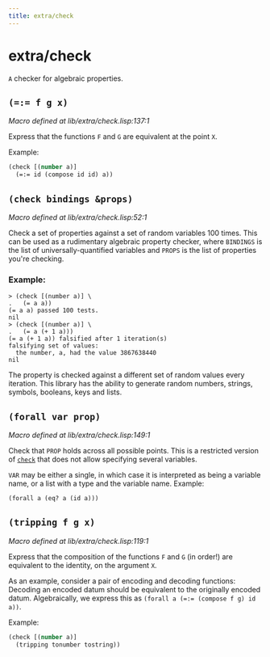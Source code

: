 ```yaml
---
title: extra/check
---
```

# extra/check
`A` checker for algebraic properties.

## `(=:= f g x)`
*Macro defined at lib/extra/check.lisp:137:1*

Express that the functions `F` and `G` are equivalent at the point `X`.

Example:
```cl
(check [(number a)]
  (=:= id (compose id id) a))
```

## `(check bindings &props)`
*Macro defined at lib/extra/check.lisp:52:1*

Check a set of properties against a set of random variables 100 times.
This can be used as a rudimentary algebraic property checker, where
`BINDINGS` is the list of universally-quantified variables and `PROPS` is
the list of properties you're checking.

### Example:
```
> (check [(number a)] \
.   (= a a))
(= a a) passed 100 tests.
nil
> (check [(number a)] \
.   (= a (+ 1 a)))
(= a (+ 1 a)) falsified after 1 iteration(s)
falsifying set of values:
  the number, a, had the value 3867638440
nil
```

The property is checked against a different set of random values every
iteration. This library has the ability to generate random numbers,
strings, symbols, booleans, keys and lists.

## `(forall var prop)`
*Macro defined at lib/extra/check.lisp:149:1*

Check that `PROP` holds across all possible points. This is a
restricted version of [`check`](lib.extra.check.md#check-bindings-props) that does not allow specifying
several variables.

`VAR` may be either a single, in which case it is interpreted as
being a variable name, or a list with a type and the variable
name.
Example:
```cl
(forall a (eq? a (id a)))
```

## `(tripping f g x)`
*Macro defined at lib/extra/check.lisp:119:1*

Express that the composition of the functions `F` and `G` (in order!)
are equivalent to the identity, on the argument `X`.

As an example, consider a pair of encoding and decoding functions:
Decoding an encoded datum should be equivalent to the originally
encoded datum. Algebraically, we express this as
`(forall a (=:= (compose f g) id a))`.

Example:
```cl
(check [(number a)]
  (tripping tonumber tostring))
```

